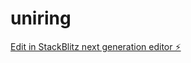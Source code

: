 # uniring

[Edit in StackBlitz next generation editor ⚡️](https://stackblitz.com/~/github.com/crackerky/uniring)